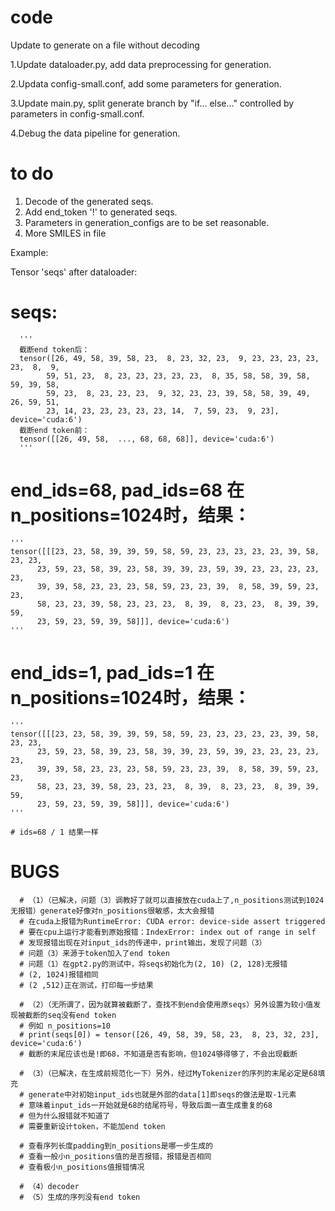 # code
Update to generate on a file without decoding

1.Update dataloader.py, add data preprocessing for generation.

2.Updata config-small.conf, add some parameters for generation.

3.Update main.py, split generate branch by "if... else..." controlled by parameters in config-small.conf.

4.Debug the data pipeline for generation.

# to do 
1. Decode of the generated seqs.
2. Add end_token '!' to generated seqs.
3. Parameters in generation_configs are to be set reasonable.
4. More SMILES in file


Example:

Tensor 'seqs' after dataloader:

# seqs:
      '''
      截断end token后：
      tensor([26, 49, 58, 39, 58, 23,  8, 23, 32, 23,  9, 23, 23, 23, 23, 23,  8,  9,
            59, 51, 23,  8, 23, 23, 23, 23, 23,  8, 35, 58, 58, 39, 58, 59, 39, 58,
            59, 23,  8, 23, 23, 23,  9, 32, 23, 23, 39, 58, 58, 39, 49, 26, 59, 51,
            23, 14, 23, 23, 23, 23, 23, 14,  7, 59, 23,  9, 23], device='cuda:6')
      截断end token前：
      tensor([[26, 49, 58,  ..., 68, 68, 68]], device='cuda:6')
      '''

# end_ids=68, pad_ids=68 在n_positions=1024时，结果：
    '''
    tensor([[[23, 23, 58, 39, 39, 59, 58, 59, 23, 23, 23, 23, 23, 39, 58, 23, 23,
          23, 59, 23, 58, 39, 23, 58, 39, 39, 23, 59, 39, 23, 23, 23, 23, 23,
          39, 39, 58, 23, 23, 23, 58, 59, 23, 23, 39,  8, 58, 39, 59, 23, 23,
          58, 23, 23, 39, 58, 23, 23, 23,  8, 39,  8, 23, 23,  8, 39, 39, 59,
          23, 59, 23, 59, 39, 58]]], device='cuda:6')
    '''

# end_ids=1, pad_ids=1 在n_positions=1024时，结果：
    '''
    tensor([[[23, 23, 58, 39, 39, 59, 58, 59, 23, 23, 23, 23, 23, 39, 58, 23, 23,
          23, 59, 23, 58, 39, 23, 58, 39, 39, 23, 59, 39, 23, 23, 23, 23, 23,
          39, 39, 58, 23, 23, 23, 58, 59, 23, 23, 39,  8, 58, 39, 59, 23, 23,
          58, 23, 23, 39, 58, 23, 23, 23,  8, 39,  8, 23, 23,  8, 39, 39, 59,
          23, 59, 23, 59, 39, 58]]], device='cuda:6')
    '''

    # ids=68 / 1 结果一样

# BUGS 
      # （1）（已解决，问题（3）调教好了就可以直接放在cuda上了,n_positions测试到1024无报错）generate好像对n_positions很敏感，太大会报错
      # 在cuda上报错为RuntimeError: CUDA error: device-side assert triggered
      # 要在cpu上运行才能看到原始报错：IndexError: index out of range in self
      # 发现报错出现在对input_ids的传递中，print输出，发现了问题（3）
      # 问题（3）来源于token加入了end token
      # 问题（1）在gpt2.py的测试中，将seqs初始化为(2, 10) (2, 128)无报错
      # (2, 1024)报错相同
      # (2 ,512)正在测试，打印每一步结果
      
      # （2）（无所谓了，因为就算被截断了，查找不到end会使用原seqs）另外设置为较小值发现被截断的seq没有end token
      # 例如 n_positions=10
      # print(seqs[0]) = tensor([26, 49, 58, 39, 58, 23,  8, 23, 32, 23], device='cuda:6')
      # 截断的末尾应该也是!即68，不知道是否有影响，但1024够得够了，不会出现截断
      
      # （3）（已解决，在生成前规范化一下）另外，经过MyTokenizer的序列的末尾必定是68填充
      # generate中对初始input_ids也就是外部的data[1]即seqs的做法是取-1元素
      # 意味着input_ids一开始就是68的结尾符号，导致后面一直生成重复的68
      # 但为什么报错就不知道了
      # 需要重新设计token，不能加end token
      
      # 查看序列长度padding到n_positions是哪一步生成的
      # 查看一般小n_positions值的是否报错，报错是否相同
      # 查看极小n_positions值报错情况
      
      # （4）decoder
      # （5）生成的序列没有end token


